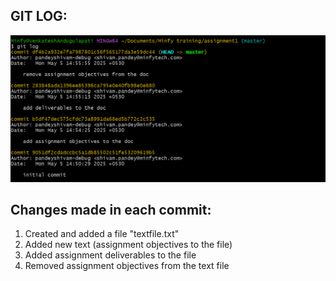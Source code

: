 ## GIT LOG:

![alt text](image.png)

## Changes made in each commit:

1. Created and added a file "textfile.txt" 
2. Added new text (assignment objectives to the file)
3. Added assignment deliverables to the file
4. Removed assignment objectives from the text file